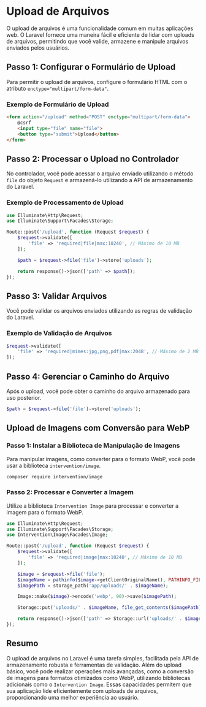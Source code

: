# Upload de Arquivos

O upload de arquivos é uma funcionalidade comum em muitas aplicações web. O Laravel fornece uma maneira fácil e eficiente de lidar com uploads de arquivos, permitindo que você valide, armazene e manipule arquivos enviados pelos usuários.

## Passo 1: Configurar o Formulário de Upload

Para permitir o upload de arquivos, configure o formulário HTML com o atributo `enctype="multipart/form-data"`.

### Exemplo de Formulário de Upload

```html
<form action="/upload" method="POST" enctype="multipart/form-data">
    @csrf
    <input type="file" name="file">
    <button type="submit">Upload</button>
</form>
```

## Passo 2: Processar o Upload no Controlador

No controlador, você pode acessar o arquivo enviado utilizando o método `file` do objeto `Request` e armazená-lo utilizando a API de armazenamento do Laravel.

### Exemplo de Processamento de Upload

```php
use Illuminate\Http\Request;
use Illuminate\Support\Facades\Storage;

Route::post('/upload', function (Request $request) {
    $request->validate([
        'file' => 'required|file|max:10240', // Máximo de 10 MB
    ]);

    $path = $request->file('file')->store('uploads');

    return response()->json(['path' => $path]);
});
```

## Passo 3: Validar Arquivos

Você pode validar os arquivos enviados utilizando as regras de validação do Laravel.

### Exemplo de Validação de Arquivos

```php
$request->validate([
    'file' => 'required|mimes:jpg,png,pdf|max:2048', // Máximo de 2 MB
]);
```

## Passo 4: Gerenciar o Caminho do Arquivo

Após o upload, você pode obter o caminho do arquivo armazenado para uso posterior.

```php
$path = $request->file('file')->store('uploads');
```

## Upload de Imagens com Conversão para WebP

### Passo 1: Instalar a Biblioteca de Manipulação de Imagens

Para manipular imagens, como converter para o formato WebP, você pode usar a biblioteca `intervention/image`.

```bash
composer require intervention/image
```

### Passo 2: Processar e Converter a Imagem

Utilize a biblioteca `Intervention Image` para processar e converter a imagem para o formato WebP.

```php
use Illuminate\Http\Request;
use Illuminate\Support\Facades\Storage;
use Intervention\Image\Facades\Image;

Route::post('/upload', function (Request $request) {
    $request->validate([
        'file' => 'required|image|max:10240', // Máximo de 10 MB
    ]);

    $image = $request->file('file');
    $imageName = pathinfo($image->getClientOriginalName(), PATHINFO_FILENAME) . '.webp';
    $imagePath = storage_path('app/uploads/' . $imageName);

    Image::make($image)->encode('webp', 90)->save($imagePath);

    Storage::put('uploads/' . $imageName, file_get_contents($imagePath));

    return response()->json(['path' => Storage::url('uploads/' . $imageName)]);
});
```

## Resumo

O upload de arquivos no Laravel é uma tarefa simples, facilitada pela API de armazenamento robusta e ferramentas de validação. Além do upload básico, você pode realizar operações mais avançadas, como a conversão de imagens para formatos otimizados como WebP, utilizando bibliotecas adicionais como o `Intervention Image`. Essas capacidades permitem que sua aplicação lide eficientemente com uploads de arquivos, proporcionando uma melhor experiência ao usuário.
